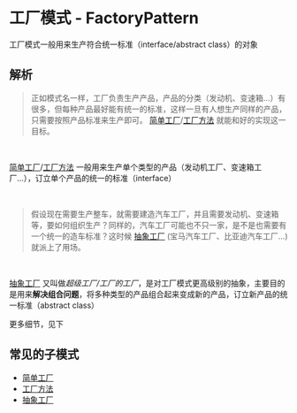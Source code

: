 # 工厂模式 - FactoryPattern
工厂模式一般用来生产符合统一标准（interface/abstract class）的对象

## 解析
> 正如模式名一样，工厂负责生产产品，产品的分类（发动机、变速箱...）有很多，但每种产品最好能有统一的标准，这样一旦有人想生产同样的产品，只需要按照产品标准来生产即可。
[简单工厂](https://github.com/goindow/designPattern/blob/master/doc/factoryPattern/SimpleFactoryPattern.md)\/[工厂方法](https://github.com/goindow/designPattern/blob/master/doc/factoryPattern/FactoryMethodPattern.md)
就能和好的实现这一目标。

<br/>

[简单工厂](https://github.com/goindow/designPattern/blob/master/doc/factoryPattern/SimpleFactoryPattern.md)\/[工厂方法](https://github.com/goindow/designPattern/blob/master/doc/factoryPattern/FactoryMethodPattern.md)
一般用来生产单个类型的产品（发动机工厂、变速箱工厂...），订立单个产品的统一的标准（interface）

<br/>

> 假设现在需要生产整车，就需要建造汽车工厂，并且需要发动机、变速箱等，要如何组织生产？同样的，汽车工厂可能也不只一家，是不是也需要有一个统一的造车标准？这时候
[抽象工厂](https://github.com/goindow/designPattern/blob/master/doc/factoryPattern/AbstractFactoryPattern.md)
(宝马汽车工厂、比亚迪汽车工厂...)就派上了用场。

<br/>

[抽象工厂](https://github.com/goindow/designPattern/blob/master/doc/factoryPattern/AbstractFactoryPattern.md)
又叫做*超级工厂/工厂的工厂*，是对工厂模式更高级别的抽象，主要目的是用来**解决组合问题**，将多种类型的产品组合起来变成新的产品，订立新产品的统一标准（abstract class）

更多细节，见下

## 常见的子模式
- [简单工厂](https://github.com/goindow/designPattern/blob/master/doc/factoryPattern/SimpleFactoryPattern.md)
- [工厂方法](https://github.com/goindow/designPattern/blob/master/doc/factoryPattern/FactoryMethodPattern.md)
- [抽象工厂](https://github.com/goindow/designPattern/blob/master/doc/factoryPattern/AbstractFactoryPattern.md) 